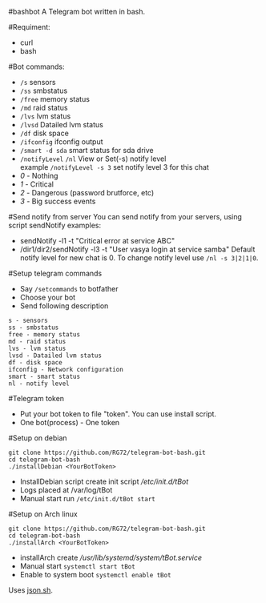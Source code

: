 #bashbot
A Telegram bot written in bash.

#Requiment:
* curl
* bash

#Bot commands:
- `/s` sensors
- `/ss` smbstatus
- `/free` memory status
- `/md` raid status
- `/lvs` lvm status
- `/lvsd` Datailed lvm status
- `/df` disk space
- `/ifconfig` ifconfig output
- `/smart -d sda` smart status for sda drive
- `/notifyLevel` `/nl` View or Set(-s) notify level
<br />example `/notifyLevel -s 3` set notify level 3 for this chat
 - *0* - Nothing
 - *1* - Critical
 - *2* - Dangerous (password brutforce, etc)
 - *3* - Big success events

#Send notify from server
You can send notify from your servers, using script sendNotify
examples:
- sendNotify -l1 -t "Critical error at service ABC"
- /dir1/dir2/sendNotify -l3 -t "User vasya login at service samba"
Default notify level for new chat is 0. To change notify level use `/nl -s 3|2|1|0`.

#Setup telegram commands
- Say `/setcommands` to botfather
- Choose your bot
- Send following description
```
s - sensors
ss - smbstatus
free - memory status
md - raid status
lvs - lvm status
lvsd - Datailed lvm status
df - disk space
ifconfig - Network configuration
smart - smart status
nl - notify level
```

#Telegram token
- Put your bot token to file "token". You can use install script.
- One bot(process) - One token

#Setup on debian
```
git clone https://github.com/RG72/telegram-bot-bash.git
cd telegram-bot-bash
./installDebian <YourBotToken>
```
- InstallDebian script create init script */etc/init.d/tBot*
- Logs placed at /var/log/tBot
- Manual start run `/etc/init.d/tBot start`

#Setup on Arch linux
```
git clone https://github.com/RG72/telegram-bot-bash.git
cd telegram-bot-bash
./installArch <YourBotToken>
```
- installArch create */usr/lib/systemd/system/tBot.service*
- Manual start `systemctl start tBot`
- Enable to system boot `systemctl enable tBot`

Uses [json.sh](https://github.com/dominictarr/JSON.sh).
